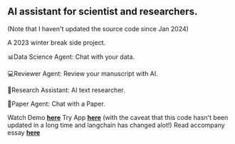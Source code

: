 ## AI assistant for scientist and researchers.

(Note that I haven't updated the source code since Jan 2024)

A 2023 winter break side project.

📊Data Science Agent: Chat with your data.

💻Reviewer Agent: Review your manuscript with AI.

🤖Research Assistant: AI text researcher.

📄Paper Agent: Chat with a Paper.

Watch Demo __[here](https://www.youtube.com/watch?v=FHnXg05xfk4)__
Try App __[here](https://www.youtube.com/watch?v=FHnXg05xfk4)__ (with the caveat that this code hasn't been updated in a long time and langchain has changed alot!)
Read accompany essay __[here](https://theepsilon.substack.com/p/semi-autonomous-ais-for-scientific)__

